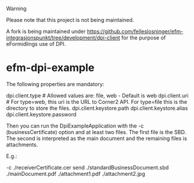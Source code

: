 > [!WARNING]
> Please note that this project is not being maintained.
>
> A fork is being maintained under https://github.com/felleslosninger/efm-integrasjonspunkt/tree/development/dpi-client for the purpose of eFormidlings use of DPI.

# efm-dpi-example

The following properties are mandatory:

dpi.client.type   # Allowed values are: file, web - Default is web
dpi.client.uri    # For type=web, this uri is the URL to Corner2 API. For type=file this is the directory to store the files.
dpi.client.keystore.path
dpi.client.keystore.alias
dpi.client.keystore.password

Then you can run the DpiExampleApplication with the -c (businessCertificate) option and at least two files.
The first file is the SBD. The second is interpreted as the main document and the remaining files is attachments.

E.g.:

-c ./receiverCertificate.cer send ./standardBusinessDocument.sbd ./mainDocument.pdf ./attachment1.pdf ./attachment2.jpg



